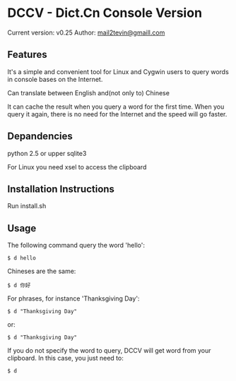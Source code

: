 DCCV - Dict.Cn Console Version
==============================
Current version: v0.25
Author: mail2tevin@gmaill.com


Features
---------
It's a simple and convenient tool for Linux and Cygwin users to query words in console bases on the Internet.

Can translate between English and(not only to) Chinese

It can cache the result when you query a word for the first time.
When you query it again, there is no need for the Internet and the speed will go faster.


Depandencies
------------
python 2.5 or upper
sqlite3

For Linux you need xsel to access the clipboard


Installation Instructions
-------------------------
Run install.sh


Usage
------
The following command query the word 'hello':
	
	$ d hello

Chineses are the same:

	$ d 你好

For phrases, for instance 'Thanksgiving Day':

	$ d "Thanksgiving Day"

or:

	$ d "Thanksgiving Day"

If you do not specify the word to query, DCCV will get word from your clipboard.
In this case, you just need to:

	$ d
